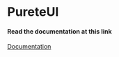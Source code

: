 # PureteUI

#### Read the documentation at this link

[Documentation](https://zerokqx.github.io/PureteUI/index.html)
